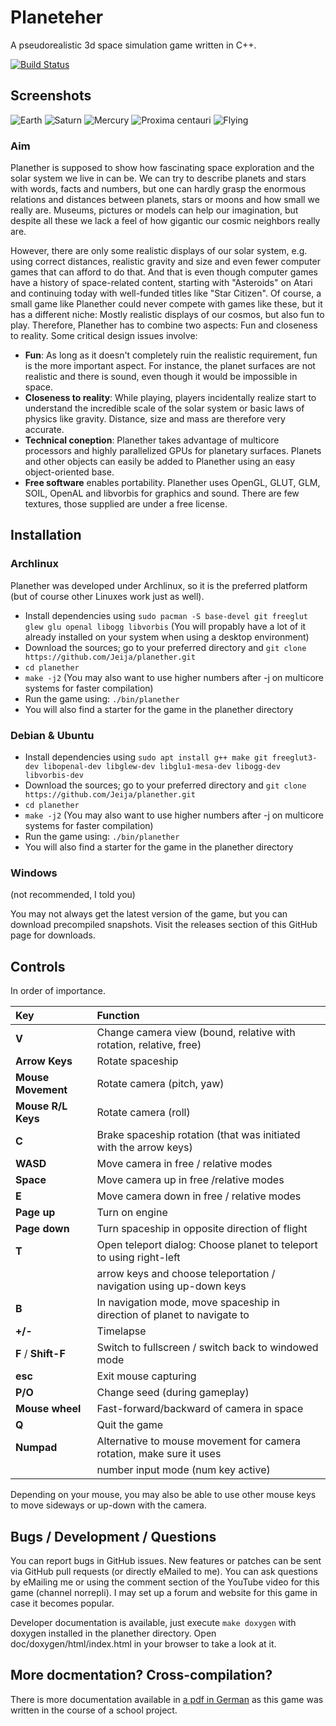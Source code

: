 Planeteher
==========

A pseudorealistic 3d space simulation game written in C++.

[![Build Status](https://travis-ci.org/Jeija/planether.svg?branch=master)](https://travis-ci.org/Jeija/planether)

## Screenshots
![Earth](http://mesecons.net/random/pscreens/s12.png)
![Saturn](http://mesecons.net/random/pscreens/s6.png)
![Mercury](http://mesecons.net/random/pscreens/s7.png)
![Proxima centauri](http://mesecons.net/random/pscreens/s10.png)
![Flying](http://mesecons.net/random/pscreens/s11.png)

### Aim
Planether is supposed to show how fascinating space exploration and the solar system we live in can be. We can try to describe planets and stars with words, facts and numbers, but one can hardly grasp the enormous relations and distances between planets, stars or moons and how small we really are. Museums, pictures or models can help our imagination, but despite all these we lack a feel of how gigantic our cosmic neighbors really are.

However, there are only some realistic displays of our solar system, e.g. using correct distances, realistic gravity and size and even fewer computer games that can afford to do that. And that is even though computer games have a history of space-related content, starting with "Asteroids" on Atari and continuing today with well-funded titles like "Star Citizen". Of course, a small game like Planether could never compete with games like these, but it has a different niche: Mostly realistic displays of our cosmos, but also fun to play. Therefore, Planether has to combine two aspects: Fun and closeness to reality. Some critical design issues involve:
* **Fun**: As long as it doesn't completely ruin the realistic requirement, fun is the more important aspect. For instance, the planet surfaces are not realistic and there is sound, even though it would be impossible in space.
* **Closeness to reality**: While playing, players incidentally realize start to understand the incredible scale of the solar system or basic laws of physics like gravity. Distance, size and mass are therefore very accurate.
* **Technical coneption**: Planether takes advantage of multicore processors and highly parallelized GPUs for planetary surfaces. Planets and other objects can easily be added to Planether using an easy object-oriented base.
* **Free software** enables portability. Planether uses OpenGL, GLUT, GLM, SOIL, OpenAL and libvorbis for graphics and sound. There are few textures, those supplied are under a free license.

## Installation
### Archlinux
Planether was developed under Archlinux, so it is the preferred platform (but of course other Linuxes work just as well).
* Install dependencies using `sudo pacman -S base-devel git freeglut glew glu openal libogg libvorbis` (You will propably have a lot of it already installed on your system when using a desktop environment)
* Download the sources; go to your preferred directory and `git clone https://github.com/Jeija/planether.git`
* `cd planether`
* `make -j2` (You may also want to use higher numbers after -j on multicore systems for faster compilation)
* Run the game using: `./bin/planether`
* You will also find a starter for the game in the planether directory

### Debian & Ubuntu
* Install dependencies using `sudo apt install g++ make git freeglut3-dev libopenal-dev libglew-dev libglu1-mesa-dev libogg-dev libvorbis-dev`
* Download the sources; go to your preferred directory and `git clone https://github.com/Jeija/planether.git`
* `cd planether`
* `make -j2` (You may also want to use higher numbers after -j on multicore systems for faster compilation)
* Run the game using: `./bin/planether`
* You will also find a starter for the game in the planether directory

### Windows
(not recommended, I told you)

You may not always get the latest version of the game, but you can download precompiled snapshots. Visit the releases section of this GitHub page for downloads.

## Controls
In order of importance.

| Key                 | Function                                                                 |
|:--------------------|:-------------------------------------------------------------------------|
| **V**               | Change camera view (bound, relative with rotation, relative, free)       |
| **Arrow Keys**      | Rotate spaceship                                                         |
| **Mouse Movement**  | Rotate camera (pitch, yaw)                                               |
| **Mouse R/L Keys**  | Rotate camera (roll)                                                     |
| **C**               | Brake spaceship rotation (that was initiated with the arrow keys)        |
| **WASD**            | Move camera in free / relative modes                                     |
| **Space**           | Move camera up in free /relative modes                                   |
| **E**               | Move camera down in free / relative modes                                |
| **Page up**         | Turn on engine                                                           |
| **Page down**       | Turn spaceship in opposite direction of flight                           |
| **T**               | Open teleport dialog: Choose planet to teleport to using right-left      |
|                     | arrow keys and choose teleportation / navigation using up-down keys      |
| **B**               | In navigation mode, move spaceship in direction of planet to navigate to |
| **+/-**             | Timelapse                                                                |
| **F** / **Shift-F** | Switch to fullscreen / switch back to windowed mode                      |
| **esc**             | Exit mouse capturing                                                     |
| **P/O**             | Change seed (during gameplay)                                            |
| **Mouse wheel**     | Fast-forward/backward of camera in space                                 |
| **Q**               | Quit the game                                                            |
| **Numpad**          | Alternative to mouse movement for camera rotation, make sure it uses     |
|                     | number input mode (num key active)                                       |

Depending on your mouse, you may also be able to use other mouse keys to move sideways or up-down with the camera.

## Bugs / Development / Questions
You can report bugs in GitHub issues. New features or patches can be sent via GitHub pull requests (or directly eMailed to me). You can ask questions by eMailing me or using the comment section of the YouTube video for this game (channel norrepli). I may set up a forum and website for this game in case it becomes popular.

Developer documentation is available, just execute `make doxygen` with doxygen installed in the planether directory. Open doc/doxygen/html/index.html in your browser to take a look at it.

## More docmentation? Cross-compilation?
There is more documentation available in [a pdf in German](http://mesecons.net/random/planether_dokumentation.pdf) as this game was written in the course of a school project.

